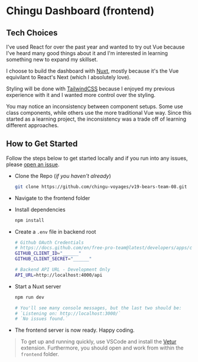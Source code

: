 # Chingu Dashboard (frontend)

## Tech Choices

I've used React for over the past year and wanted to try out Vue because I've heard many good things about it and I'm interested in learning something new to expand my skillset.

I choose to build the dashboard with [Nuxt](https://nuxtjs.org), mostly because it's the Vue equivilant to React's Next (which I absolutely love).

Styling will be done with [TailwindCSS](https://tailwindcss.com/) because I enjoyed my previous experience with it and I wanted more control over the styling.

You may notice an inconsistency between component setups. Some use class components, while others use the more traditional Vue way. Since this started as a learning project, the inconsistency was a trade off of learning different approaches.

## How to Get Started

Follow the steps below to get started locally and if you run into any issues, please [open an issue](https://github.com/chingu-voyages/v19-bears-team-08/issues/new).

- Clone the Repo (*if you haven't already*)

  ```bash
  git clone https://github.com/chingu-voyages/v19-bears-team-08.git
  ```

- Navigate to the frontend folder

- Install dependencies

  ```bash
  npm install
  ```

- Create a `.env` file in backend root

  ```bash
  # Github OAuth Credentials
  # https://docs.github.com/en/free-pro-team@latest/developers/apps/creating-an-oauth-app
  GITHUB_CLIENT_ID="______"
  GITHUB_CLIENT_SECRET="______"

  # Backend API URL - Development Only
  API_URL=http://localhost:4000/api
  ```


- Start a Nuxt server

  ```bash
  npm run dev

  # You'll see many console messages, but the last two should be:
  # `Listening on: http://localhost:3000/`
  # `No issues found.`
  ```

- The frontend server is now ready. Happy coding.

> To get up and running quickly, use VSCode and install the [Vetur](https://marketplace.visualstudio.com/items?itemName=octref.vetur) extension. 
Furthermore, you should open and work from within the `frontend` folder. 